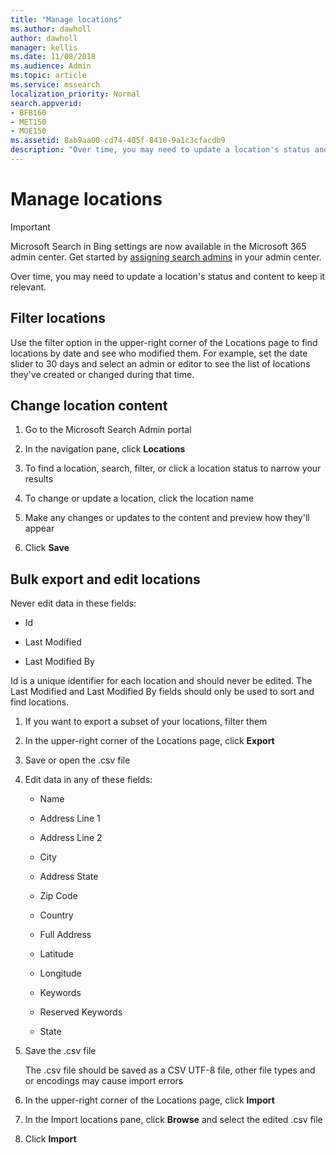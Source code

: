 ```yaml
---
title: "Manage locations"
ms.author: dawholl
author: dawholl
manager: kellis
ms.date: 11/08/2018
ms.audience: Admin
ms.topic: article
ms.service: mssearch
localization_priority: Normal
search.appverid:
- BFB160
- MET150
- MOE150
ms.assetid: 8ab9aa00-cd74-405f-8410-9a1c3cfacdb9
description: "Over time, you may need to update a location's status and content to keep it relevant."
---
```


# Manage locations

> [!IMPORTANT]
> Microsoft Search in Bing settings are now available in the Microsoft 365 admin center. Get started by [assigning search admins](https://docs.microsoft.com/en-us/microsoftsearch/setup-microsoft-search#step-2-assign-search-admin-and-search-editor) in your admin center.
    
Over time, you may need to update a location's status and content to keep it relevant. 
  
## Filter locations

Use the filter option in the upper-right corner of the Locations page to find locations by date and see who modified them. For example, set the date slider to 30 days and select an admin or editor to see the list of locations they've created or changed during that time.
  
## Change location content

1. Go to the Microsoft Search Admin portal
    
2. In the navigation pane, click **Locations**
    
3. To find a location, search, filter, or click a location status to narrow your results
    
4. To change or update a location, click the location name
    
5. Make any changes or updates to the content and preview how they'll appear 
    
6. Click **Save**
    
## Bulk export and edit locations

Never edit data in these fields:
  
- Id
    
- Last Modified
    
- Last Modified By
    
Id is a unique identifier for each location and should never be edited. The Last Modified and Last Modified By fields should only be used to sort and find locations.
  
1. If you want to export a subset of your locations, filter them
    
2. In the upper-right corner of the Locations page, click **Export**
    
3. Save or open the .csv file
    
4. Edit data in any of these fields:
    
   - Name
    
   - Address Line 1
    
   - Address Line 2
    
   - City
    
   - Address State
    
   - Zip Code
    
   - Country
    
   - Full Address
    
   - Latitude
    
   - Longitude
    
   - Keywords
    
   - Reserved Keywords
    
   - State
    
5. Save the .csv file

    The .csv file should be saved as a CSV UTF-8 file, other file types and or encodings may cause import errors
    
6. In the upper-right corner of the Locations page, click **Import**
    
7. In the Import locations pane, click **Browse** and select the edited .csv file 
    
8. Click **Import**

  

